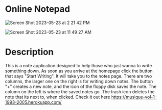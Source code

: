 # Online Notepad


![Screen Shot 2023-05-23 at 2 21 42 PM](https://github.com/magjoker/IS-THIS-IT/assets/118233640/f5c50336-abd8-4cb0-9a92-790a42dd6c92)


![Screen Shot 2023-05-23 at 11 49 27 AM](https://github.com/magjoker/IS-THIS-IT/assets/118233640/dc6a67cc-9c6b-4dc1-ad2f-48916a27f279)

# Description
This is a note application designed to help those who just wanna to write something down. As soon as you arrive at the homepage click the button that says "Start Writing". It will take you to the notes page. There are two columns, the larger one on the right is for writing down notes. The button "+" creates a new note, and the icon of the floppy disk saves the note. The column on the left is where the saved notes go. The trash icon deletes the note that its next to, when clicked. Check it out here https://musique-vol-1-1993-2005.herokuapp.com/
